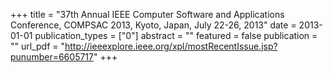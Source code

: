 +++
title = "37th Annual IEEE Computer Software and Applications Conference, COMPSAC 2013, Kyoto, Japan, July 22-26, 2013"
date = 2013-01-01
publication_types = ["0"]
abstract = ""
featured = false
publication = ""
url_pdf = "http://ieeexplore.ieee.org/xpl/mostRecentIssue.jsp?punumber=6605717"
+++

